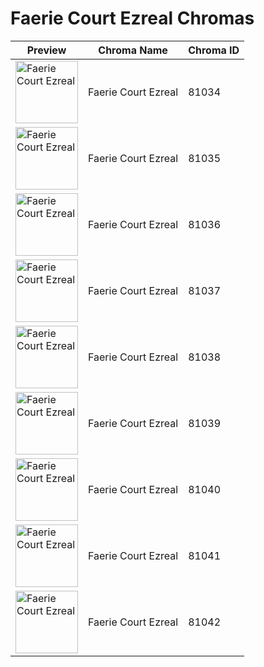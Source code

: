 # Faerie Court Ezreal Chromas

| Preview | Chroma Name | Chroma ID |
|---|---|---|
| <img src='https://raw.communitydragon.org/latest/plugins/rcp-be-lol-game-data/global/default/v1/champion-chroma-images/81/81034.png' alt='Faerie Court Ezreal' width='100'> | Faerie Court Ezreal | 81034 |
| <img src='https://raw.communitydragon.org/latest/plugins/rcp-be-lol-game-data/global/default/v1/champion-chroma-images/81/81035.png' alt='Faerie Court Ezreal' width='100'> | Faerie Court Ezreal | 81035 |
| <img src='https://raw.communitydragon.org/latest/plugins/rcp-be-lol-game-data/global/default/v1/champion-chroma-images/81/81036.png' alt='Faerie Court Ezreal' width='100'> | Faerie Court Ezreal | 81036 |
| <img src='https://raw.communitydragon.org/latest/plugins/rcp-be-lol-game-data/global/default/v1/champion-chroma-images/81/81037.png' alt='Faerie Court Ezreal' width='100'> | Faerie Court Ezreal | 81037 |
| <img src='https://raw.communitydragon.org/latest/plugins/rcp-be-lol-game-data/global/default/v1/champion-chroma-images/81/81038.png' alt='Faerie Court Ezreal' width='100'> | Faerie Court Ezreal | 81038 |
| <img src='https://raw.communitydragon.org/latest/plugins/rcp-be-lol-game-data/global/default/v1/champion-chroma-images/81/81039.png' alt='Faerie Court Ezreal' width='100'> | Faerie Court Ezreal | 81039 |
| <img src='https://raw.communitydragon.org/latest/plugins/rcp-be-lol-game-data/global/default/v1/champion-chroma-images/81/81040.png' alt='Faerie Court Ezreal' width='100'> | Faerie Court Ezreal | 81040 |
| <img src='https://raw.communitydragon.org/latest/plugins/rcp-be-lol-game-data/global/default/v1/champion-chroma-images/81/81041.png' alt='Faerie Court Ezreal' width='100'> | Faerie Court Ezreal | 81041 |
| <img src='https://raw.communitydragon.org/latest/plugins/rcp-be-lol-game-data/global/default/v1/champion-chroma-images/81/81042.png' alt='Faerie Court Ezreal' width='100'> | Faerie Court Ezreal | 81042 |
